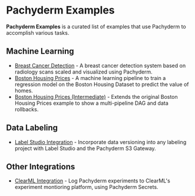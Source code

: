 # Pachyderm Examples
**Pachyderm Examples** is a curated list of examples that use Pachyderm to accomplish various tasks. 

## Machine Learning

- [Breast Cancer Detection](./breast-cancer-detection) - A breast cancer detection system based on radiology scans scaled and visualized using Pachyderm.
- [Boston Housing Prices](./housing-prices) - A machine learning pipeline to train a regression model on the Boston Housing Dataset to predict the value of homes.
- [Boston Housing Prices (Intermediate)](./housing-prices-intermediate) - Extends the original Boston Housing Prices example to show a multi-pipeline DAG and data rollbacks. 

## Data Labeling

- [Label Studio Integration](./label-studio) - Incorporate data versioning into any labeling project with Label Studio and the Pachyderm S3 Gateway. 


## Other Integrations

- [ClearML Integration](https://github.com/JimmyWhitaker/pach_clearml) - Log Pachyderm experiments to ClearML's experiment montioring platform, using Pachyderm Secrets. 
